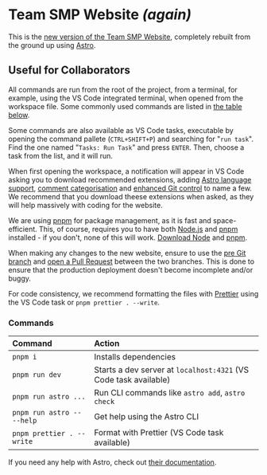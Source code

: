 # Team SMP Website _(again)_

This is the [new version of the Team SMP Website](https://teamsmp-new.vercel.app), completely rebuilt from the ground up using [Astro](https://astro.build).

## Useful for Collaborators

All commands are run from the root of the project, from a terminal, for example, using the VS Code integrated terminal, when opened from the workspace file. Some commonly used commands are listed in [the table below](#commands).

Some commands are also available as VS Code tasks, executable by opening the command pallete (`CTRL+SHIFT+P`) and searching for "`run task`". Find the one named "`Tasks: Run Task`" and press `ENTER`. Then, choose a task from the list, and it will run.

When first opening the workspace, a notification will appear in VS Code asking you to download recommended extensions, adding [Astro language support](https://marketplace.visualstudio.com/items?itemName=astro-build.astro-vscode), [comment categorisation](https://marketplace.visualstudio.com/items?itemName=Tion.evenbettercomments) and [enhanced Git control](https://marketplace.visualstudio.com/items?itemName=eamodio.gitlens) to name a few. We recommend that you download theese extensions when asked, as they will help massively with coding for the website.

We are using [pnpm](https://pnpm.io) for package management, as it is fast and space-efficient. This, of course, requires you to have both [Node.js](https://nodejs.org) and [pnpm](https://pnpm.io) installed - if you don't, none of this will work. [Download Node](https://nodejs.org/en/download) and [pnpm](https://pnpm.io/installation).

When making any changes to the new website, ensure to use the [pre Git branch](https://github.com/Team-SMP/teamsmp-web-again/tree/pre) and [open a Pull Request](https://github.com/Team-SMP/teamsmp-web-again/compare/pre?expand=1) between the two branches. This is done to ensure that the production deployment doesn't become incomplete and/or buggy.

For code consistency, we recommend formatting the files with [Prettier](https://prettier.io/) using the VS Code task or `pnpm prettier . --write`.

### Commands

| Command                    | Action                                                           |
| :------------------------- | :--------------------------------------------------------------- |
| `pnpm i`                   | Installs dependencies                                            |
| `pnpm run dev`             | Starts a dev server at `localhost:4321` (VS Code task available) |
| `pnpm run astro ...`       | Run CLI commands like `astro add`, `astro check`                 |
| `pnpm run astro -- --help` | Get help using the Astro CLI                                     |
| `pnpm prettier . --write`  | Format with Prettier (VS Code task available)                    |

If you need any help with Astro, check out [their documentation](https://docs.astro.build).
